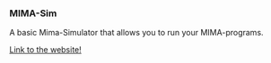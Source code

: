 ### MIMA-Sim

A basic Mima-Simulator that allows you to run your MIMA-programs. 

[Link to the website!](https://wagnva.github.io/MIMA-Sim/)